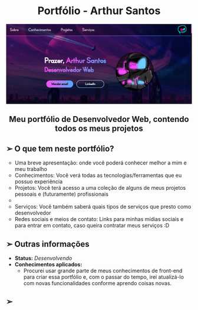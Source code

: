 <h1 align="center">Portfólio - Arthur Santos</h1>
<img src="./assets/imgs/pagina.png" align="center">
<h2 align="center">Meu portfólio de Desenvolvedor Web, contendo todos os meus projetos</h2>

<h2>➢ O que tem neste portfólio?</h2>

<ul type="circle">
    <li> Uma breve apresentação: onde você poderá conhecer melhor a mim e meu trabalho
    <li> Conhecimentos: Você verá todas as tecnologias/ferramentas que eu possuo experiência
    <li> Projetos: Você terá acesso a uma coleção de alguns de meus projetos pessoais e (futuramente) profissionais
    <li>
    <li> Serviços: Você também saberá quais tipos de serviços que presto como desenvolvedor
    <li> Redes sociais e meios de contato: Links para minhas mídias sociais e para entrar em contato, caso queira contratar meus serviços :D
</ul>

<h2> ➢ Outras informações</h2>
<ul>
    <li> <strong>Status:</strong> <em>Desenvolvendo</em>
    <li> <strong>Conhecimentos aplicados:</strong>
    <ul>
        <li> 
            Procurei usar grande parte de meus conhecimentos de front-end para criar essa
            portfólio e, com o passar do tempo, irei atualizá-lo com novas funcionalidades 
            conforme aprendo coisas novas.
        </li>
    </ul>
</ul>

<h2> ➢ 